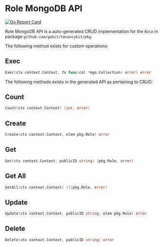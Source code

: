 Role MongoDB API
===================================
[![Go Report Card](https://goreportcard.com/badge/github.com/gokit/tenancykit/pkg/db/rolemgo)](https://goreportcard.com/report/github.com/gokit/tenancykit/pkg/db/rolemgo)

Role MongoDB API is a auto-generated CRUD implementation for the `Role` in package `github.com/gokit/tenancykit/pkg`.

The following method exists for custom operations:

## Exec

```go
Exec(ctx context.Context, fx func(col *mgo.Collection) error) error
```

The following methods exists in the generated API as pertaining to CRUD:

## Count

```go
Count(ctx context.Context) (int, error)
```

## Create

```go
Create(ctx context.Context, elem pkg.Role) error
```

## Get

```go
Get(ctx context.Context, publicID string) (pkg.Role, error)
```

## Get All

```go
GetAll(ctx context.Context) ([]pkg.Role, error)
```

## Update

```go
Update(ctx context.Context, publicID string, elem pkg.Role) error
```

## Delete

```go
Delete(ctx context.Context, publicID string) error
```